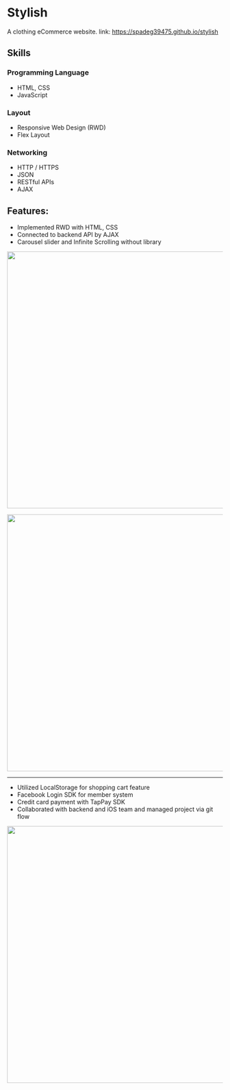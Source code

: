 # Stylish 
A clothing eCommerce website.
link: https://spadeg39475.github.io/stylish 

## Skills
### Programming Language
- HTML, CSS
- JavaScript

### Layout
- Responsive Web Design (RWD)
- Flex Layout

### Networking
- HTTP / HTTPS
- JSON
- RESTful APIs
- AJAX


## Features: 
- Implemented RWD with HTML, CSS 
- Connected to backend API by AJAX
- Carousel slider and Infinite Scrolling without library
 
<p align="center">
 <img src="https://i.imgur.com/YKGVahn.jpg" width="600">
</p>


<p align="center">
 <img src="https://i.imgur.com/u1cfqDA.png" width="600">
</p>

---

- Utilized LocalStorage for shopping cart feature
- Facebook Login SDK for member system
- Credit card payment with TapPay SDK
- Collaborated with backend and iOS team and
  managed project via git flow 

<p align="center">
 <img src="https://i.imgur.com/M9XAdyV.png" width="600">
</p>
  

